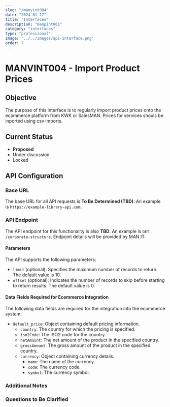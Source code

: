 ```yaml
---
slug: "/manvint004"
date: "2024-01-17"
title: "Interfaces"
description: "manpint001"
category: "interfaces"
type: "professional"
image: '../../images/api-interface.png'
order: 7
---
```


# MANVINT004 - Import Product Prices

## Objective

The purpose of this interface is to regularly import product prices onto the ecommerce platform from KWK or SalesMAN. Prices for services shouls be inported using csv imports.

## Current Status

- **Proposed**
- Under discussion
- Locked

## API Configuration

### Base URL

The base URL for all API requests is **To Be Determined (TBD)**. An example is `https://example-library-api.com`.

### API Endpoint

The API endpoint for this functionality is also **TBD**. An example is `GET /corporate-structure`. Endpoint details will be provided by MAN IT.

#### Parameters

The API supports the following parameters:

- `limit` (optional): Specifies the maximum number of records to return. The default value is 10.
- `offset` (optional): Indicates the number of records to skip before starting to return results. The default value is 0.

#### Data Fields Required for Ecommerce Integration

The following data fields are required for the integration into the ecommerce system:

- `default_price`: Object containing default pricing information.
  - `country`: The country for which the pricing is specified.
  - `iso2Code`: The ISO2 code for the country.
  - `netAmount`: The net amount of the product in the specified country.
  - `grossAmount`: The gross amount of the product in the specified country.
  - `currency`: Object containing currency details.
    - `name`: The name of the currency.
    - `code`: The currency code.
    - `symbol`: The currency symbol.

### Additional Notes

### Questions to Be Clarified
